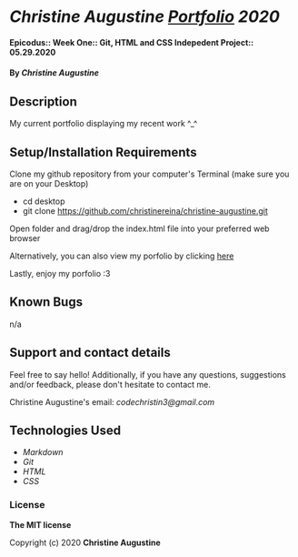 # _Christine Augustine [Portfolio](https://christinereina.github.io/christine-augustine/) 2020_

#### Epicodus:: Week One:: Git, HTML and CSS Indepedent Project:: 05.29.2020

#### By _**Christine Augustine**_

## Description

My current portfolio displaying my recent work ^_^

## Setup/Installation Requirements

Clone my github repository from your computer's Terminal (make sure you are on your Desktop)

* cd desktop
* git clone https://github.com/christinereina/christine-augustine.git

Open folder and drag/drop the index.html file into your preferred web browser

Alternatively, you can also view my porfolio by clicking [here](https://christinereina.github.io/christine-augustine/)

Lastly, enjoy my porfolio :3

## Known Bugs

n/a

## Support and contact details

Feel free to say hello! Additionally, if you have any questions, suggestions and/or feedback, please don't hesitate to contact me. 

Christine Augustine's email:
_codechristin3@gmail.com_

## Technologies Used

* _Markdown_
* _Git_
* _HTML_
* _CSS_ 

### License

**The MIT license**

Copyright (c) 2020 **Christine Augustine**
